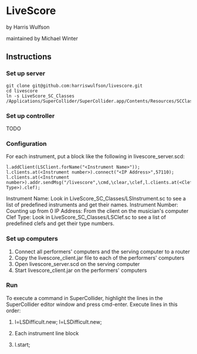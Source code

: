 # LiveScore

by Harris Wulfson

maintained by Michael Winter

## Instructions

### Set up server

    git clone git@github.com:harriswulfson/livescore.git
    cd livescore
    ln -s LiveScore_SC_Classes /Applications/SuperCollider/SuperCollider.app/Contents/Resources/SCClassLibrary


### Set up controller

TODO

### Configuration

For each instrument, put a block like the following in livescore_server.scd:

    l.addClient(LSClient.forName("<Instrument Name>"));
    l.clients.at(<Instrument number>).connect("<IP Address>",57110);
    l.clients.at(<Instrument number>).addr.sendMsg("/livescore",\cmd,\clear,\clef,l.clients.at(<Clef Type>).clef);

Instrument Name: Look in LiveScore_SC_Classes/LSInstrument.sc to see a list of predefined instruments and get their names.
Instrument Number: Counting up from 0
IP Address: From the client on the musician's computer
Clef Type: Look in LiveScore_SC_Classes/LSClef.sc to see a list of predefined clefs and get their type numbers.

### Set up computers

1. Connect all performers' computers and the serving computer to a router
2. Copy the livescore_client.jar file to each of the performers' computers
3. Open livescore_server.scd on the serving computer
4. Start livescore_client.jar on the performers' computers

### Run

To execute a command in SuperCollider, highlight the lines in the SuperCollider editor window and press cmd-enter. Execute lines in this order:

1.
    l=LSDifficult.new;
    l=LSDifficult.new;

2. Each instrument line block

3.
    l.start;
